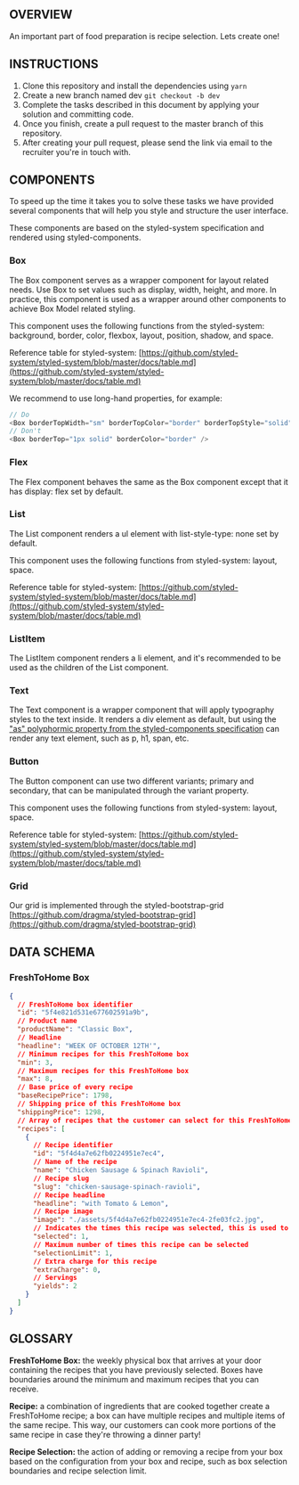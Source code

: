 ## OVERVIEW

An important part of food preparation is recipe selection. Lets create one!

## INSTRUCTIONS

1. Clone this repository and install the dependencies using `yarn`
2. Create a new branch named dev `git checkout -b dev`
3. Complete the tasks described in this document by applying your solution and committing code.
4. Once you finish, create a pull request to the master branch of this repository.
5. After creating your pull request, please send the link via email to the recruiter you're in touch with.

## COMPONENTS

To speed up the time it takes you to solve these tasks we have provided several components that will help you style and structure the user interface.

These components are based on the styled-system specification and rendered using styled-components.

### Box

The Box component serves as a wrapper component for layout related needs. Use Box to set values such as display, width, height, and more. In practice, this component is used as a wrapper around other components to achieve Box Model related styling.

This component uses the following functions from the styled-system: background, border, color, flexbox, layout, position, shadow, and space.

Reference table for styled-system: [https://github.com/styled-system/styled-system/blob/master/docs/table.md](https://github.com/styled-system/styled-system/blob/master/docs/table.md)

We recommend to use long-hand properties, for example:

```js
// Do
<Box borderTopWidth="sm" borderTopColor="border" borderTopStyle="solid" />
// Don't
<Box borderTop="1px solid" borderColor="border" />
```

### Flex

The Flex component behaves the same as the Box component except that it has display: flex set by default.

### List

The List component renders a ul element with list-style-type: none set by default.

This component uses the following functions from styled-system: layout, space.

Reference table for styled-system: [https://github.com/styled-system/styled-system/blob/master/docs/table.md](https://github.com/styled-system/styled-system/blob/master/docs/table.md)

### ListItem

The ListItem component renders a li element, and it's recommended to be used as the children of the List component.

### Text

The Text component is a wrapper component that will apply typography styles to the text inside. It renders a div element as default, but using the ["as" polyphormic property from the styled-components specification](https://styled-components.com/docs/api#as-polymorphic-prop) can render any text element, such as p, h1, span, etc.

### Button

The Button component can use two different variants; primary and secondary, that can be manipulated through the variant property.

This component uses the following functions from styled-system: layout, space.

Reference table for styled-system: [https://github.com/styled-system/styled-system/blob/master/docs/table.md](https://github.com/styled-system/styled-system/blob/master/docs/table.md)

### Grid

Our grid is implemented through the styled-bootstrap-grid [https://github.com/dragma/styled-bootstrap-grid](https://github.com/dragma/styled-bootstrap-grid)

## DATA SCHEMA

### FreshToHome Box

```json
{
  // FreshToHome box identifier
  "id": "5f4e821d531e677602591a9b",
  // Product name
  "productName": "Classic Box",
  // Headline
  "headline": "WEEK OF OCTOBER 12TH'",
  // Minimum recipes for this FreshToHome box
  "min": 3,
  // Maximum recipes for this FreshToHome box
  "max": 8,
  // Base price of every recipe
  "baseRecipePrice": 1798,
  // Shipping price of this FreshToHome box
  "shippingPrice": 1298,
  // Array of recipes that the customer can select for this FreshToHome box
  "recipes": [
    {
      // Recipe identifier
      "id": "5f4d4a7e62fb0224951e7ec4",
      // Name of the recipe
      "name": "Chicken Sausage & Spinach Ravioli",
      // Recipe slug
      "slug": "chicken-sausage-spinach-ravioli",
      // Recipe headline
      "headline": "with Tomato & Lemon",
      // Recipe image
      "image": "./assets/5f4d4a7e62fb0224951e7ec4-2fe03fc2.jpg",
      // Indicates the times this recipe was selected, this is used to perform the recipe selection
      "selected": 1,
      // Maximum number of times this recipe can be selected
      "selectionLimit": 1,
      // Extra charge for this recipe
      "extraCharge": 0,
      // Servings
      "yields": 2
    }
  ]
}
```

## GLOSSARY

**FreshToHome Box:** the weekly physical box that arrives at your door containing the recipes that you have previously selected. Boxes have boundaries around the minimum and maximum recipes that you can receive.

**Recipe:** a combination of ingredients that are cooked together create a FreshToHome recipe; a box can have multiple recipes and multiple items of the same recipe. This way, our customers can cook more portions of the same recipe in case they're throwing a dinner party!

**Recipe Selection:** the action of adding or removing a recipe from your box based on the configuration from your box and recipe, such as box selection boundaries and recipe selection limit.
